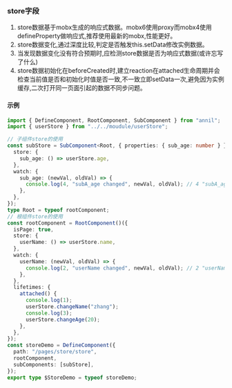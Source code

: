 ### store字段

1. store数据基于mobx生成的响应式数据。mobx6使用proxy而mobx4使用defineProperty做响应式,推荐使用最新的mobx,性能更好。
2. store数据变化,通过深度比较,判定是否触发this.setData修改实例数据。
3. 当发现数据变化没有符合预期时,应检测store数据是否为响应式数据(或许忘写了什么)
4. store数据初始化在beforeCreated时,建立reaction在attached生命周期并会检查当前值是否和初始化时值是否一致,不一致立即setData一次,避免因为实例缓存,二次打开同一页面引起的数据不同步问题。

#### 示例

```ts
import { DefineComponent, RootComponent, SubComponent } from "annil";
import { userStore } from "../../moudule/userStore";

// 子组件store的使用
const subStore = SubComponent<Root, { properties: { sub_age: number } }>()({
  store: {
    sub_age: () => userStore.age,
  },
  watch: {
    sub_age: (newVal, oldVal) => {
      console.log(4, "subA_age changed", newVal, oldVal); // 4 "subA_age changed" 20 18
    },
  },
});
type Root = typeof rootComponent;
// 根组件store的使用
const rootComponent = RootComponent()({
  isPage: true,
  store: {
    userName: () => userStore.name,
  },
  watch: {
    userName: (newVal, oldVal) => {
      console.log(2, "userName changed", newVal, oldVal); // 2 "userName changed" "zhang" "zhao"
    },
  },
  lifetimes: {
    attached() {
      console.log(1);
      userStore.changeName("zhang");
      console.log(3);
      userStore.changeAge(20);
    },
  },
});
const storeDemo = DefineComponent({
  path: "/pages/store/store",
  rootComponent,
  subComponents: [subStore],
});
export type $StoreDemo = typeof storeDemo;
```
